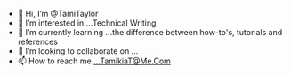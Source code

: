- 👋 Hi, I’m @TamiTaylor
- 👀 I’m interested in ...Technical Writing
- 🌱 I’m currently learning ...the difference between how-to's, tutorials and references
- 💞️ I’m looking to collaborate on ...
- 📫 How to reach me ...TamikiaT@Me.Com

<!---
TamiTaylor/TamiTaylor is a ✨ special ✨ repository because its `README.md` (this file) appears on your GitHub profile.
You can click the Preview link to take a look at your changes.
--->
